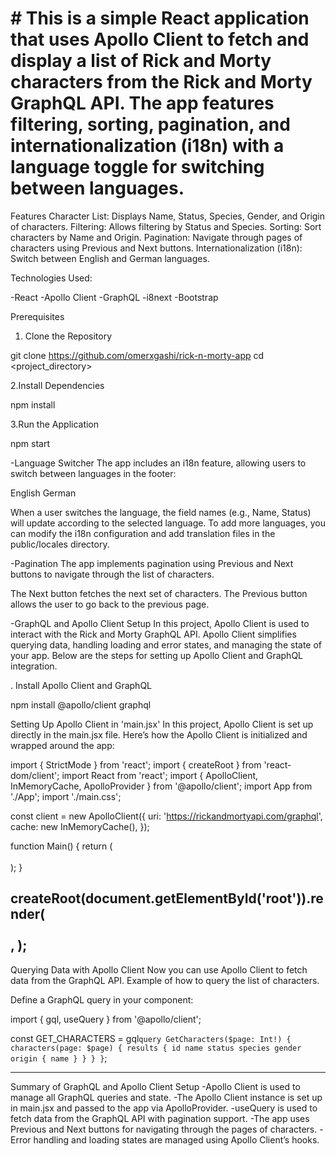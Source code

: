 # # This is a simple React application that uses Apollo Client to fetch and display a list of Rick and Morty characters from the Rick and Morty GraphQL API. The app features filtering, sorting, pagination, and internationalization (i18n) with a language toggle for switching between languages.

Features
Character List: Displays Name, Status, Species, Gender, and Origin of characters.
Filtering: Allows filtering by Status and Species.
Sorting: Sort characters by Name and Origin.
Pagination: Navigate through pages of characters using Previous and Next buttons.
Internationalization (i18n): Switch between English and German languages.

Technologies Used:

-React
-Apollo Client
-GraphQL
-i8next
-Bootstrap

Prerequisites

1. Clone the Repository

git clone https://github.com/omerxgashi/rick-n-morty-app
cd <project_directory>

2.Install Dependencies

npm install

3.Run the Application

npm start

-Language Switcher
The app includes an i18n feature, allowing users to switch between languages in the footer:

English
German

When a user switches the language, the field names (e.g., Name, Status) will update according to the selected language.
To add more languages, you can modify the i18n configuration and add translation files in the public/locales directory.

-Pagination
The app implements pagination using Previous and Next buttons to navigate through the list of characters.

The Next button fetches the next set of characters.
The Previous button allows the user to go back to the previous page.

-GraphQL and Apollo Client Setup
In this project, Apollo Client is used to interact with the Rick and Morty GraphQL API. Apollo Client simplifies querying data, handling loading and error states, and managing the state of your app. Below are the steps for setting up Apollo Client and GraphQL integration.


. Install Apollo Client and GraphQL

npm install @apollo/client graphql


Setting Up Apollo Client in 'main.jsx'
In this project, Apollo Client is set up directly in the main.jsx file. Here’s how the Apollo Client is initialized and wrapped around the app:

import { StrictMode } from 'react';
import { createRoot } from 'react-dom/client';
import React from 'react';
import { ApolloClient, InMemoryCache, ApolloProvider } from '@apollo/client'; 
import App from './App';
import './main.css';

const client = new ApolloClient({
  uri: 'https://rickandmortyapi.com/graphql',  
  cache: new InMemoryCache(),
});

function Main() {
  return (
    <ApolloProvider client={client}>  
      <App />  
    </ApolloProvider>
  );
}

createRoot(document.getElementById('root')).render(
  <StrictMode>
    <Main />  
  </StrictMode>,
);
---------------------------------------------------------------------------

Querying Data with Apollo Client
Now you can use Apollo Client to fetch data from the GraphQL API. Example of how to query the list of characters.

Define a GraphQL query in your component:

import { gql, useQuery } from '@apollo/client';

const GET_CHARACTERS = gql`
  query GetCharacters($page: Int!) {
    characters(page: $page) {
      results {
        id
        name
        status
        species
        gender
        origin {
          name
        }
      }
    }
  }
`;

----------------------------------------------------------------------------------

Summary of GraphQL and Apollo Client Setup
-Apollo Client is used to manage all GraphQL queries and state.
-The Apollo Client instance is set up in main.jsx and passed to the app via ApolloProvider.
-useQuery is used to fetch data from the GraphQL API with pagination support.
-The app uses Previous and Next buttons for navigating through the pages of characters.
-Error handling and loading states are managed using Apollo Client’s hooks.
